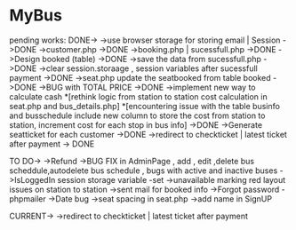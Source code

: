 # MyBus
pending works: 
DONE->
->use browser storage for storing email | Session ->DONE
->customer.php ->DONE
->booking.php | sucessfull.php ->DONE
->Design booked (table) ->DONE
->save the data from sucessfull.php ->DONE
->clear session.storaage , session variables after sucessfull payment ->DONE
->seat.php update the seatbooked from table booked ->DONE
->BUG with TOTAL PRICE ->DONE
->implement new way to calculate cash *[rethink logic from station to station cost calculation in seat.php and bus_details.php] *[encountering issue with the table businfo and busschedule include new column to store the cost from station to station, increment cost for each stop in bus info] ->DONE
->Generate seatticket for each customer ->DONE
->redirect to checkticket | latest ticket after payment -> DONE

TO DO->
->Refund
->BUG FIX in AdminPage , add , edit ,delete bus scheddule,autodelete bus schedule , bugs with active and inactive buses
->IsLoggedIn session storage variable -set
->unavailable marking red layout issues on station to station
->sent mail for booked info
->Forgot password -phpmailer
->Date bug 
->seat spacing in seat.php
->add name in SignUP



CURRENT->
->redirect to checkticket | latest ticket after payment